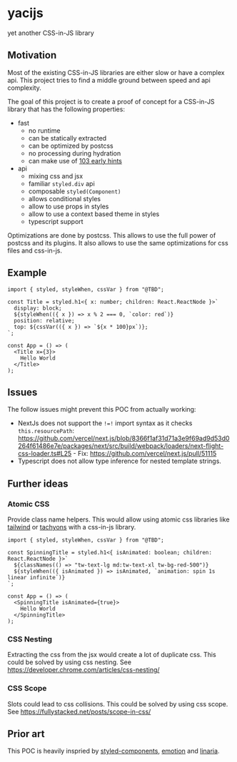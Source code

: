 # yacijs

yet another CSS-in-JS library

## Motivation

Most of the existing CSS-in-JS libraries are either slow or have a complex api. This project tries to find a middle ground between speed and api complexity.

The goal of this project is to create a proof of concept for a CSS-in-JS library that has the following properties:

 - fast
   - no runtime
   - can be statically extracted
   - can be optimized by postcss
   - no processing during hydration
   - can make use of [103 early hints](https://developer.mozilla.org/en-US/docs/Web/HTTP/Status/103)
 - api
   - mixing css and jsx
   - familiar `styled.div` api
   - composable `styled(Component)`
   - allows conditional styles
   - allow to use props in styles
   - allow to use a context based theme in styles
   - typescript support

Optimizations are done by postcss. This allows to use the full power of postcss and its plugins. It also allows to use the same optimizations for css files and css-in-js.

## Example

```tsx
import { styled, styleWhen, cssVar } from "@TBD";

const Title = styled.h1<{ x: number; children: React.ReactNode }>`
  display: block;
  ${styleWhen(({ x }) => x % 2 === 0, `color: red`)}
  position: relative;
  top: ${cssVar(({ x }) => `${x * 100}px`)};
`;

const App = () => (
  <Title x={3}>
    Hello World
  </Title>
);
```

## Issues

The follow issues might prevent this POC from actually working:

 - NextJs does not support the `!=!` import syntax as it checks `this.resourcePath`: https://github.com/vercel/next.js/blob/8366f1af31d71a3e9f69ad9d53d0264f61486e7e/packages/next/src/build/webpack/loaders/next-flight-css-loader.ts#L25 - Fix: https://github.com/vercel/next.js/pull/51115
 - Typescript does not allow type inference for nested template strings.


## Further ideas

### Atomic CSS

Provide class name helpers. This would allow using atomic css libraries like [tailwind](https://tailwindcss.com/) or [tachyons](https://tachyons.io/) with a css-in-js library.

```tsx
import { styled, styleWhen, cssVar } from "@TBD";

const SpinningTitle = styled.h1<{ isAnimated: boolean; children: React.ReactNode }>`
  ${classNames(() => "tw-text-lg md:tw-text-xl tw-bg-red-500")}
  ${styleWhen(({ isAnimated }) => isAnimated, `animation: spin 1s linear infinite`)}
`;

const App = () => (
  <SpinningTitle isAnimated={true}>
    Hello World
  </SpinningTitle>
);
```

### CSS Nesting

Extracting the css from the jsx would create a lot of duplicate css. This could be solved by using css nesting. See https://developer.chrome.com/articles/css-nesting/

### CSS Scope

Slots could lead to css collisions. This could be solved by using css scope. 
See https://fullystacked.net/posts/scope-in-css/

## Prior art

This POC is heavily inspried by [styled-components](https://styled-components.com/), [emotion](https://emotion.sh/docs/introduction) and [linaria](https://github.com/callstack/linaria).
